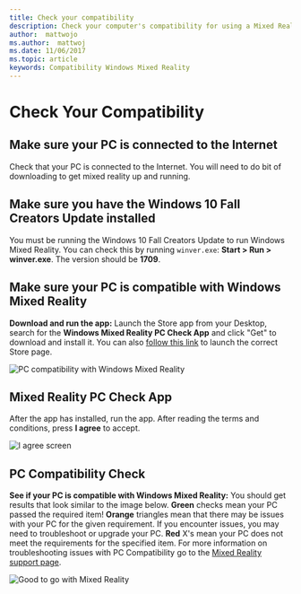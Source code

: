 ```yaml
---
title: Check your compatibility 
description: Check your computer's compatibility for using a Mixed Reality headset.
author:  mattwojo
ms.author:  mattwoj
ms.date: 11/06/2017
ms.topic: article
keywords: Compatibility Windows Mixed Reality 
---
```


# Check Your Compatibility

## Make sure your PC is connected to the Internet

Check that your PC is connected to the Internet. You will need to do bit of downloading to get mixed reality up and running.

## Make sure you have the Windows 10 Fall Creators Update installed

You must be running the Windows 10 Fall Creators Update to run Windows Mixed Reality. You can check this by running `winver.exe`: **Start > Run > winver.exe**. The version should be **1709**.

## Make sure your PC is compatible with Windows Mixed Reality

**Download and run the app:** Launch the Store app from your Desktop, search for the **Windows Mixed Reality PC Check App** and click "Get" to download and install it. You can also [follow this link](https://aka.ms/mrcheck) to launch the correct Store page.

![PC compatibility with Windows Mixed Reality](/images/700px-MRPCCheck.png)

## Mixed Reality PC Check App

After the app has installed, run the app. After reading the terms and conditions, press **I agree** to accept.

![I agree screen](/images/700px-PCCompatCheck.png)

## PC Compatibility Check

**See if your PC is compatible with Windows Mixed Reality:** You should get results that look similar to the image below. **Green** checks mean your PC passed the required item! **Orange** triangles mean that there may be issues with your PC for the given requirement. If you encounter issues, you may need to troubleshoot or upgrade your PC. **Red** X's mean your PC does not meet the requirements for the specified item. For more information on troubleshooting issues with PC Compatibility go to the [Mixed Reality support page](https://support.microsoft.com/en-us/help/4045777/windows-10-get-help-with-pc-compatibility-in-windows-mixed-reality).

![Good to go with Mixed Reality](/images/700px-GoodToGo.png)